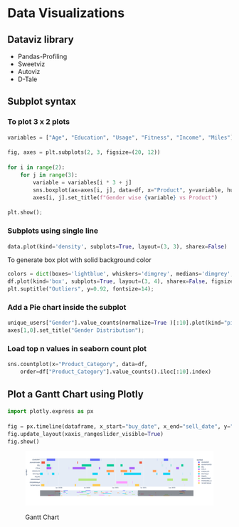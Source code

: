# Data Visualizations

## Dataviz library

* Pandas-Profiling
* Sweetviz
* Autoviz
* D-Tale

## Subplot syntax

### To plot 3 x 2 plots

```python
variables = ["Age", "Education", "Usage", "Fitness", "Income", "Miles"]

fig, axes = plt.subplots(2, 3, figsize=(20, 12))

for i in range(2):
    for j in range(3):
        variable = variables[i * 3 + j]
        sns.boxplot(ax=axes[i, j], data=df, x="Product", y=variable, hue="Gender")
        axes[i, j].set_title(f"Gender wise {variable} vs Product")

plt.show();
```

### Subplots using single line

```python
data.plot(kind='density', subplots=True, layout=(3, 3), sharex=False)
```

To generate box plot with solid background color

```python
colors = dict(boxes='lightblue', whiskers='dimgrey', medians='dimgrey', caps='dimgrey')
df.plot(kind='box', subplots=True, layout=(3, 4), sharex=False, figsize=(12, 15), patch_artist=True, color=colors);
plt.suptitle("Outliers", y=0.92, fontsize=14);
```

### Add a Pie chart inside the subplot

```python
unique_users["Gender"].value_counts(normalize=True )[:10].plot(kind="pie", autopct='%1.1f%%', startangle=90, ax=axes[1,0])
axes[1,0].set_title("Gender Distribution");
```

### Load top n values in seaborn count plot

```python
sns.countplot(x="Product_Category", data=df,
    order=df["Product_Category"].value_counts().iloc[:10].index)
```

## Plot a Gantt Chart using Plotly

```python
import plotly.express as px

fig = px.timeline(dataframe, x_start="buy_date", x_end="sell_date", y="symbol", color="symbol")
fig.update_layout(xaxis_rangeslider_visible=True)
fig.show()
```

<figure><img src="../.gitbook/assets/gantt.png" alt=""><figcaption><p>Gantt Chart</p></figcaption></figure>

